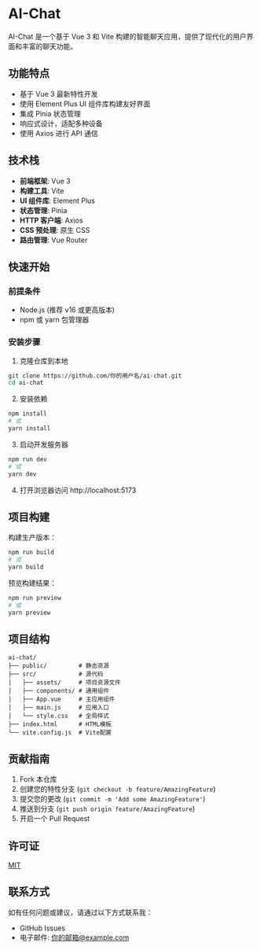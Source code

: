 # AI-Chat

AI-Chat 是一个基于 Vue 3 和 Vite 构建的智能聊天应用，提供了现代化的用户界面和丰富的聊天功能。

## 功能特点

- 基于 Vue 3 最新特性开发
- 使用 Element Plus UI 组件库构建友好界面
- 集成 Pinia 状态管理
- 响应式设计，适配多种设备
- 使用 Axios 进行 API 通信

## 技术栈

- **前端框架**: Vue 3
- **构建工具**: Vite
- **UI 组件库**: Element Plus
- **状态管理**: Pinia
- **HTTP 客户端**: Axios
- **CSS 预处理**: 原生 CSS
- **路由管理**: Vue Router

## 快速开始

### 前提条件

- Node.js (推荐 v16 或更高版本)
- npm 或 yarn 包管理器

### 安装步骤

1. 克隆仓库到本地

```bash
git clone https://github.com/你的用户名/ai-chat.git
cd ai-chat
```

2. 安装依赖

```bash
npm install
# 或
yarn install
```

3. 启动开发服务器

```bash
npm run dev
# 或
yarn dev
```

4. 打开浏览器访问 http://localhost:5173

## 项目构建

构建生产版本：

```bash
npm run build
# 或
yarn build
```

预览构建结果：

```bash
npm run preview
# 或
yarn preview
```

## 项目结构

```
ai-chat/
├── public/         # 静态资源
├── src/            # 源代码
│   ├── assets/     # 项目资源文件
│   ├── components/ # 通用组件
│   ├── App.vue     # 主应用组件
│   ├── main.js     # 应用入口
│   └── style.css   # 全局样式
├── index.html      # HTML模板
└── vite.config.js  # Vite配置
```

## 贡献指南

1. Fork 本仓库
2. 创建您的特性分支 (`git checkout -b feature/AmazingFeature`)
3. 提交您的更改 (`git commit -m 'Add some AmazingFeature'`)
4. 推送到分支 (`git push origin feature/AmazingFeature`)
5. 开启一个 Pull Request

## 许可证

[MIT](LICENSE)

## 联系方式

如有任何问题或建议，请通过以下方式联系我：

- GitHub Issues
- 电子邮件: 你的邮箱@example.com
